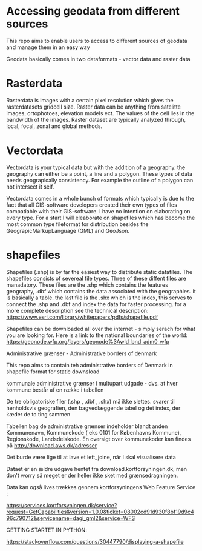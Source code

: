 # Accessing geodata from different sources
This repo aims to enable users to access to different sources of geodata and manage them in an easy way

Geodata basically comes in two dataformats - vector data and raster data

# Rasterdata
Rasterdata is images with a certain pixel resolution which gives the rasterdatasets gridcell size. Raster data can be anything from satelitte images, ortophotoes, elevation models ect. The values of the cell lies in the bandwidth of the images. Raster dataset are typically analyzed through, local, focal, zonal and global methods.

# Vectordata
Vectordata is your typical data but with the addition of a geography. the geography can either be a point, a line and a polygon. These types of data needs geograpically consistency. For example the outline of a polygon can not intersect it self. 

Vectordata comes in a whole bunch of formats which typically is due to the fact that all GIS-software developers created their own types of files compatiable with their GIS-software. I have no intention on elaborating on every type. For a start I will eleaborate on shapefiles which has become the most common type fileformat for distribution besides the GeograpicMarkupLanguage (GML) and GeoJson.

# shapefiles 
Shapefiles (.shp) is by far the easiest way to distribute static datafiles. The shapefiles consists of severeal file types. Three of these diffent files are manadatory. These files are the .shp which contains the features geography, .dbf which contains the data associated with the geographies. it is basically a table. the last file is the .shx which is the index, this serves to connect the .shp and .dbf and index the data for faster processing. for a more complete description see the technical description: https://www.esri.com/library/whitepapers/pdfs/shapefile.pdf 

Shapefiles can be downloaded all over the internet - simply serach for what you are looking for. 
Here is a link to the national boundaries of the world: https://geonode.wfp.org/layers/geonode%3Awld_bnd_adm0_wfp










Administrative grænser  - Administrative borders of denmark



This repo aims to contain teh administrative borders of Denmark in shapefile format for static downsload


kommunale administrative grænser i multupart udgade - dvs. at hver kommune består af en række i tabellen 

De tre obligatoriske filer (.shp , .dbf ,  .shx) må ikke slettes. svarer til henholdsvis geografien, den bagvedlæggende tabel og det index, der kæder de to ting sammen

Tabellen bag de administrative grænser indeholder blandt anden Kommunenavn, Kommunekode ( eks 0101 for Københavns Kommune), Regionskode, Landsdelskode. En oversigt over kommunekoder kan findes på http://download.aws.dk/adresser

Det burde være lige til at lave et left_joine, når I skal visualisere data

Dataet er en ældre udgave hentet fra download.kortforsyningen.dk, men don't worry så meget er der heller ikke sket med grænsedragningen.

Data kan også lives trækkes gennem kortforsyningens Web Feature Service :

https://services.kortforsyningen.dk/service?request=GetCapabilities&version=1.0.0&ticket=08002cd91d930f8bf19d9c496c790712&servicename=dagi_gml2&service=WFS


GETTING STARTET IN PYTHON:

https://stackoverflow.com/questions/30447790/displaying-a-shapefile
